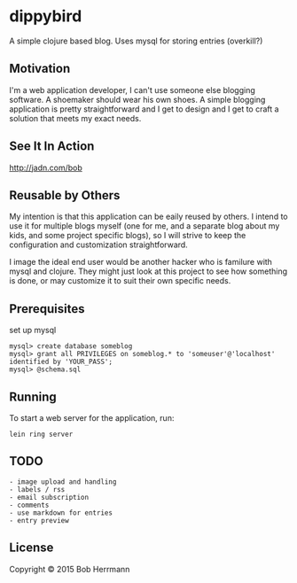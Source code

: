 # dippybird

A simple clojure based blog.   Uses mysql for storing entries (overkill?)

## Motivation

I'm a web application developer, I can't use someone else blogging software.    A shoemaker should wear his own shoes.
A simple blogging application is pretty straightforward and I get to design and I get to craft a solution that meets
my exact needs.

## See It In Action

<a href="http://jadn.com/bob">http://jadn.com/bob</a>

## Reusable by Others

My intention is that this application can be eaily reused by others.  I intend to use it for multiple blogs myself
(one for me, and a separate blog about my kids, and some project specific blogs), so I will strive to keep the 
configuration and customization straightforward.
 
I image the ideal end user would be another hacker who is familure with mysql and clojure.    They might just look
at this project to see how something is done, or may customize it to suit their own specific needs.

## Prerequisites

set up mysql

    mysql> create database someblog
    mysql> grant all PRIVILEGES on someblog.* to 'someuser'@'localhost' identified by 'YOUR_PASS';
    mysql> @schema.sql


## Running

To start a web server for the application, run:

    lein ring server
    
## TODO
    
    - image upload and handling
    - labels / rss
    - email subscription
    - comments
    - use markdown for entries
    - entry preview

## License

Copyright © 2015 Bob Herrmann

